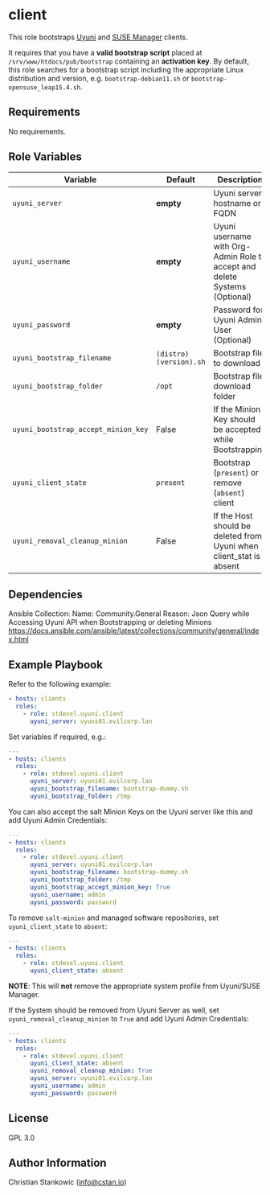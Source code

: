 # client

This role bootstraps [Uyuni](https://uyuni-project.org) and [SUSE Manager](https://www.suse.com/products/suse-manager/) clients.

It requires that you have a **valid bootstrap script** placed at `/srv/www/htdocs/pub/bootstrap` containing an **activation key**. By default, this role searches for a bootstrap script including the appropriate Linux distribution and version, e.g. `bootstrap-debian11.sh` or `bootstrap-opensuse_leap15.4.sh`.

## Requirements

No requirements.

## Role Variables

| Variable | Default | Description |
| -------- | ------- | ----------- |
| `uyuni_server` | **empty** | Uyuni server hostname or FQDN |
| `uyuni_username` | **empty** | Uyuni username with Org-Admin Role to accept and delete Systems (Optional) |
| `uyuni_password` | **empty** | Password for Uyuni Admin User (Optional) |
| `uyuni_bootstrap_filename` | `(distro)(version).sh` | Bootstrap file to download |
| `uyuni_bootstrap_folder` | `/opt` | Bootstrap file download folder |
| `uyuni_bootstrap_accept_minion_key` | False | If the Minion Key should be accepted while Bootstrapping  |
| `uyuni_client_state` | `present` | Bootstrap (`present`) or remove (`absent`) client |
| `uyuni_removal_cleanup_minion` | False | If the Host should be deleted from Uyuni when client_stat is absent  |

## Dependencies

Ansible Collection:
  Name: Community.General
  Reason: Json Query while Accessing Uyuni API when Bootstrapping or deleting Minions
  https://docs.ansible.com/ansible/latest/collections/community/general/index.html

## Example Playbook

Refer to the following example:

```yaml
- hosts: clients
  roles:
    - role: stdevel.uyuni.client
      uyuni_server: uyuni01.evilcorp.lan
```

Set variables if required, e.g.:

```yaml
---
- hosts: clients
  roles:
    - role: stdevel.uyuni.client
      uyuni_server: uyuni01.evilcorp.lan
      uyuni_bootstrap_filename: bootstrap-dummy.sh
      uyuni_bootstrap_folder: /tmp
```

You can also accept the salt Minion Keys on the Uyuni server like this and add Uyuni Admin Credentials:

```yaml
---
- hosts: clients
  roles:
    - role: stdevel.uyuni.client
      uyuni_server: uyuni01.evilcorp.lan
      uyuni_bootstrap_filename: bootstrap-dummy.sh
      uyuni_bootstrap_folder: /tmp
      uyuni_bootstrap_accept_minion_key: True
      uyuni_username: admin
      uyuni_password: password
```

To remove `salt-minion` and managed software repositories, set `uyuni_client_state` to `absent`:

```yaml
---
- hosts: clients
  roles:
    - role: stdevel.uyuni.client
      uyuni_client_state: absent
```

**NOTE**: This will **not** remove the appropriate system profile from Uyuni/SUSE Manager.

If the System should be removed from Uyuni Server as well, set `uyuni_removal_cleanup_minion` to `True` and add Uyuni Admin Credentials:

```yaml
---
- hosts: clients
  roles:
    - role: stdevel.uyuni.client
      uyuni_client_state: absent
      uyuni_removal_cleanup_minion: True
      uyuni_server: uyuni01.evilcorp.lan
      uyuni_username: admin
      uyuni_password: password
```

## License

GPL 3.0

## Author Information

Christian Stankowic (info@cstan.io)
